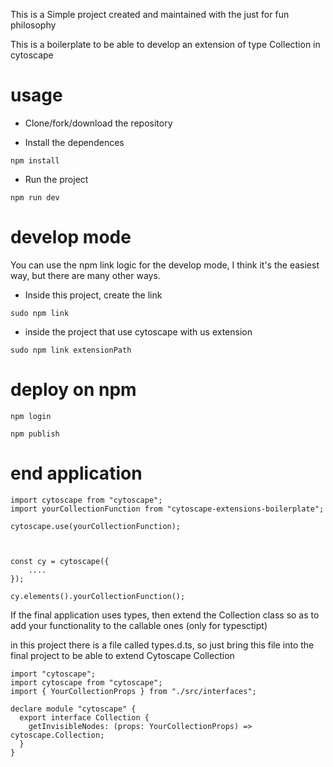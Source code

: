 This is a Simple project created and maintained with the just for fun philosophy

This is a boilerplate to be able to develop an extension of type Collection in cytoscape

# usage

- Clone/fork/download the repository

- Install the dependences

```
npm install
```

- Run the project

```
npm run dev
```

# develop mode

You can use the npm link logic for the develop mode, I think it's the easiest way, but there are many other ways.

- Inside this project, create the link

```
sudo npm link
```

- inside the project that use cytoscape with us extension

```
sudo npm link extensionPath
```

# deploy on npm

```
npm login
```

```
npm publish
```

# end application

```
import cytoscape from "cytoscape";
import yourCollectionFunction from "cytoscape-extensions-boilerplate";

cytoscape.use(yourCollectionFunction);



const cy = cytoscape({
    ....
});

cy.elements().yourCollectionFunction();

```

If the final application uses types, then extend the Collection class so as to add your functionality to the callable ones (only for typesctipt)

in this project there is a file called types.d.ts, so just bring this file into the final project to be able to extend Cytoscape Collection

```
import "cytoscape";
import cytoscape from "cytoscape";
import { YourCollectionProps } from "./src/interfaces";

declare module "cytoscape" {
  export interface Collection {
    getInvisibleNodes: (props: YourCollectionProps) => cytoscape.Collection;
  }
}
```
